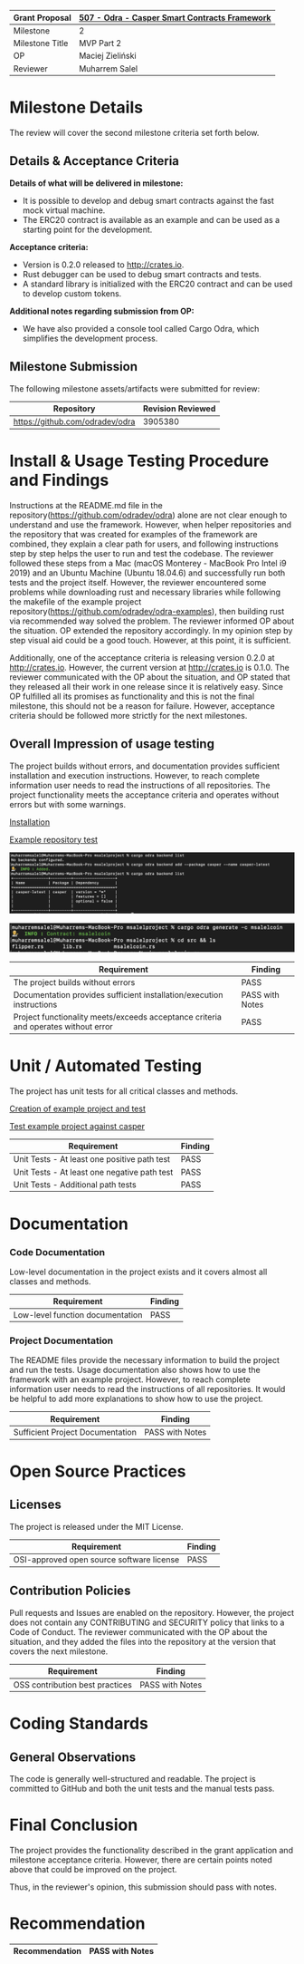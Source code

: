 Grant Proposal | [507 - Odra - Casper Smart Contracts Framework](https://portal.devxdao.com/app/proposal/507)
------------ | -------------
Milestone | 2
Milestone Title | MVP Part 2
OP | Maciej Zieliński
Reviewer | Muharrem Salel

# Milestone Details
The review will cover the second milestone criteria set forth below.

## Details & Acceptance Criteria

**Details of what will be delivered in milestone:**

- It is possible to develop and debug smart contracts against the fast mock virtual machine.
- The ERC20 contract is available as an example and can be used as a starting point for the development.

 **Acceptance criteria:**

- Version is 0.2.0 released to http://crates.io.
- Rust debugger can be used to debug smart contracts and tests.
- A standard library is initialized with the ERC20 contract and can be used to develop custom tokens.

 **Additional notes regarding submission from OP:**

- We have also provided a console tool called Cargo Odra, which simplifies the development process.



 ## Milestone Submission

The following milestone assets/artifacts were submitted for review:

Repository | Revision Reviewed
------------ | -------------
https://github.com/odradev/odra | 3905380

# Install & Usage Testing Procedure and Findings

Instructions at the README.md file in the repository(https://github.com/odradev/odra) alone are not clear enough to understand and use the framework. However, when helper repositories and the repository that was created for examples of the framework are combined, they explain a clear path for users, and following instructions step by step helps the user to run and test the codebase. The reviewer followed these steps from a Mac (macOS Monterey - MacBook Pro Intel i9 2019) and an Ubuntu Machine (Ubuntu 18.04.6) and successfully run both tests and the project itself. However, the reviewer encountered some problems while downloading rust and necessary libraries while following the makefile of the example project repository(https://github.com/odradev/odra-examples), then building rust via recommended way solved the problem. The reviewer informed OP about the situation. OP extended the repository accordingly. In my opinion step by step visual aid could be a good touch. However, at this point, it is sufficient. 

Additionally, one of the acceptance criteria is releasing version 0.2.0 at http://crates.io. However, the current version at http://crates.io is 0.1.0. The reviewer communicated with the OP about the situation, and OP stated that they released all their work in one release since it is relatively easy. Since OP fulfilled all its promises as functionality and this is not the final milestone, this should not be a reason for failure. However, acceptance criteria should be followed more strictly for the next milestones. 

## Overall Impression of usage testing

The project builds without errors, and documentation provides sufficient installation and execution instructions. However, to reach complete information user needs to read the instructions of all repositories. The project functionality meets the acceptance criteria and operates without errors but with some warnings. 


[Installation](./assets/cargo_install_cargo-odra.md)

[Example repository test](assets/odra_examples_test.md)

![Add Casper Backend](assets/add_casper_backend.png)

![Contract Creation](assets/contract_creation.png)

Requirement | Finding
------------ | -------------
The project builds without errors | PASS
Documentation provides sufficient installation/execution instructions | PASS with Notes
Project functionality meets/exceeds acceptance criteria and operates without error | PASS


# Unit / Automated Testing

The project has unit tests for all critical classes and methods.

[Creation of example project and test](assets/create_example_project_and_test.md)

[Test example project against casper](assets/example_project_test_against_casper.md)

Requirement | Finding
------------ | -------------
Unit Tests - At least one positive path test | PASS
Unit Tests - At least one negative path test | PASS 
Unit Tests - Additional path tests | PASS

# Documentation

### Code Documentation

Low-level documentation in the project exists and it covers almost all classes and methods. 

Requirement | Finding
------------ | -------------
Low-level function documentation | PASS 

### Project Documentation

The README files provide the necessary information to build the project and run the tests. Usage documentation also shows how to use the framework with an example project. However, to reach complete information user needs to read the instructions of all repositories. It would be helpful to add more explanations to show how to use the project.

Requirement | Finding
------------ | -------------
Sufficient Project Documentation | PASS with Notes 

# Open Source Practices

## Licenses

The project is released under the MIT License.

Requirement | Finding
------------ | -------------
OSI-approved open source software license | PASS

## Contribution Policies

Pull requests and Issues are enabled on the repository. However, the project does not contain any CONTRIBUTING and SECURITY policy that links to a Code of Conduct. The reviewer communicated with the OP about the situation, and they added the files into the repository at the version that covers the next milestone. 

Requirement | Finding
------------ | -------------
OSS contribution best practices | PASS with Notes

# Coding Standards

## General Observations

The code is generally well-structured and readable. The project is committed to GitHub and both the unit tests and the manual tests pass.

# Final Conclusion

The project provides the functionality described in the grant application and milestone acceptance criteria. However, there are certain points noted above that could be improved on the project.

Thus, in the reviewer's opinion, this submission should pass with notes.

# Recommendation

Recommendation | PASS with Notes
------------ | -------------
